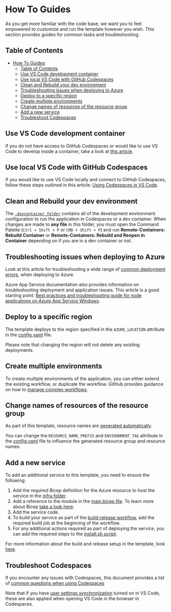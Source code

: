 # How To Guides

As you get more familiar with the code base, we want you to feel empowered to customize and run the template however you wish. This section provides guides for common tasks and troubleshooting.

## Table of Contents

- [How To Guides](#how-to-guides)
  - [Table of Contents](#table-of-contents)
  - [Use VS Code development container](#use-vs-code-development-container)
  - [Use local VS Code with GitHub Codespaces](#use-local-vs-code-with-github-codespaces)
  - [Clean and Rebuild your dev environment](#clean-and-rebuild-your-dev-environment)
  - [Troubleshooting issues when deploying to Azure](#troubleshooting-issues-when-deploying-to-azure)
  - [Deploy to a specific region](#deploy-to-a-specific-region)
  - [Create multiple environments](#create-multiple-environments)
  - [Change names of resources of the resource group](#change-names-of-resources-of-the-resource-group)
  - [Add a new service](#add-a-new-service)
  - [Troubleshoot Codespaces](#troubleshoot-codespaces)

## Use VS Code development container

If you do not have access to GitHub Codespaces or would like to use VS Code to develop inside a container, take a look at [this article](https://code.visualstudio.com/docs/remote/containers).

## Use local VS Code with GitHub Codespaces

If you would like to use VS Code locally and connect to GitHub Codespaces, follow these steps outlined in this article: [Using Codespaces in VS Code](https://docs.github.com/github/developing-online-with-codespaces/using-codespaces-in-visual-studio-code).

## Clean and Rebuild your dev environment

The [`.devcontainer folder`](../.devcontainer/) contains all of the development environment configuration to run the application in Codespaces or a dev container. When changes are made to **any file** in this folder, you must open the Command Palette (`Ctrl + Shift + P`  or `CMD + Shift + P`) and run **Remote-Containers: Rebuild Container** or **Remote-Containers: Rebuild and Reopen in Container** depending on if you are in a dev container or not.

## Troubleshooting issues when deploying to Azure

Look at this article for troubleshooting a wide range of [common deployment errors](https://docs.microsoft.com/en-us/azure/azure-resource-manager/templates/common-deployment-errors), when deploying to Azure.

Azure App Service documentation also provides information on troubleshooting deployment and application issues. This article is a good starting point: [Best practices and troubleshooting guide for node applications on Azure App Service Windows](https://docs.microsoft.com/en-us/azure/app-service/app-service-web-nodejs-best-practices-and-troubleshoot-guide).

## Deploy to a specific region

The template deploys to the region specified in the `AZURE_LOCATION` attribute in the [config.yaml](../deploy/config.yaml) file.

Please note that changing the region will not delete any existing deployments.

## Create multiple environments

To create multiple environments of the application, you can either extend the existing workflow, or duplicate the workflow. GitHub provides guidance on how to [manage complex workflows](https://docs.github.com/en/actions/learn-github-actions/managing-complex-workflows).
## Change names of resources of the resource group

As part of this template, resource names are [generated automatically](/docs/concepts.md#resource-naming).

You can change the `RESOURCE_NAME_PREFIX` and `ENVIRONMENT_TAG` attribute in the [config.yaml](../deploy/config.yaml) file to influence the generated resource group and resource names.

## Add a new service

To add an additional service to this template, you need to ensure the following:

1. Add the required Bicep definition for the Azure resource to host the service in the [infra folder](../deploy/infra/).
1. Add a reference to the module in the [main.bicep file](../deploy/infra/main.bicep). To learn more about Bicep [take a look here](https://docs.microsoft.com/en-us/azure/azure-resource-manager/templates/bicep-overview).
1. Add the service code.
1. To build your service as part of the [build-release workflow](../.github/workflows/build_release.yaml), add the required build job at the beginning of the workflow.
1. For any additional actions required as part of deploying the service, you can add the required steps to the [install.sh script](../deploy/scripts/install.sh).

For more information about the build and release setup in the template, look [here](/docs/concepts.md#build-and-deployment).

## Troubleshoot Codespaces

If you encounter any issues with Codespaces, this document provides a list of [common questions when using Codespaces](https://code.visualstudio.com/docs/remote/codespaces#_common-questions)

Note that if you have [user settings synchronization](https://code.visualstudio.com/docs/editor/settings-sync) turned on in VS Code, these are also applied when opening VS Code in the browser in Codespaces.